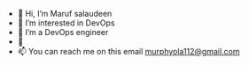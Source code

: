 - 👋 Hi, I’m Maruf salaudeen
- 👀 I’m interested in DevOps
- 🌱 I’m a DevOps engineer
- 💞
- 📫 You can reach me on this email murphyola112@gmail.com

<!---
murphyola/murphyola is a ✨ special ✨ repository because its `README.md` (this file) appears on your GitHub profile.
You can click the Preview link to take a look at your changes.
--->
